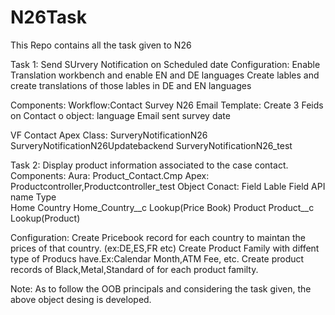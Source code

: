 # N26Task
This Repo contains all the task given to N26


Task 1: Send SUrvery Notification on Scheduled date
Configuration: Enable Translation workbench and enable EN and DE languages
Create lables and create translations of those lables in DE and EN languages

Components:
Workflow:Contact Survey N26
Email Template:
Create 3 Feids on Contact o object:
language
Email sent
survey date

VF Contact
Apex Class:
SurveryNotificationN26
SurveryNotificationN26Updatebackend
SurveryNotificationN26_test

Task 2: Display product information associated to the case contact.
Components: 
Aura: Product_Contact.Cmp
Apex: Productcontroller,Productcontroller_test
Object Conact: 
Field Lable  Field API name     Type 	
Home Country Home_Country__c	Lookup(Price Book)
Product      Product__c	        Lookup(Product)

Configuration: 
Create Pricebook record for each country to maintan the prices of that country. (ex:DE,ES,FR etc)
Create Product Family with diffent type of Producs have.Ex:Calendar Month,ATM Fee, etc.
Create product records of Black,Metal,Standard of for each product familty.

Note: As to follow the OOB principals and considering the task given, the above object desing is developed.
